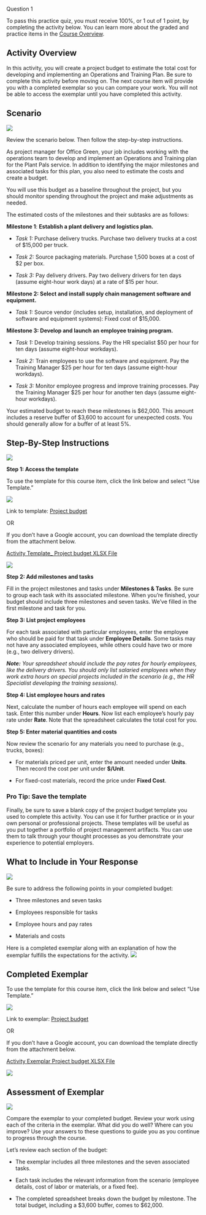   
Question 1

To pass this practice quiz, you must receive 100%, or 1 out of 1 point, by completing the activity below. You can learn more about the graded and practice items in the [Course Overview](https://www.coursera.org/learn/project-planning-google/item/npdjx).

## Activity Overview

In this activity, you will create a project budget to estimate the total cost for developing and implementing an Operations and Training Plan. Be sure to complete this activity before moving on. The next course item will provide you with a completed exemplar so you can compare your work. You will not be able to access the exemplar until you have completed this activity.

## Scenario

![](https://d3c33hcgiwev3.cloudfront.net/imageAssetProxy.v1/hVmbXqU4TfaZm16lOP323g_e4c571928fbb4117a547fc86e8c5a886_line-y.png?expiry=1715472000000&hmac=QgenFRd-8S_E2fH0ntGk4ffovZLyIhzFdA_0wsJ65hc)

Review the scenario below. Then follow the step-by-step instructions.

As project manager for Office Green, your job includes working with the operations team to develop and implement an Operations and Training plan for the Plant Pals service. In addition to identifying the major milestones and associated tasks for this plan, you also need to estimate the costs and create a budget.

You will use this budget as a baseline throughout the project, but you should monitor spending throughout the project and make adjustments as needed.

The estimated costs of the milestones and their subtasks are as follows:

**Milestone 1**: **Establish a plant delivery and logistics plan.**

- _Task 1:_ Purchase delivery trucks. Purchase two delivery trucks at a cost of $15,000 per truck.
    
- _Task 2:_ Source packaging materials. Purchase 1,500 boxes at a cost of $2 per box. 
    
- _Task 3:_ Pay delivery drivers. Pay two delivery drivers for ten days (assume eight-hour work days) at a rate of $15 per hour.
    

**Milestone 2: Select and install supply chain management software and equipment.**

- _Task 1:_ Source vendor (includes setup, installation, and deployment of software and equipment systems): Fixed cost of $15,000.
    

**Milestone 3: Develop and launch an employee training program.**

- _Task 1:_ Develop training sessions. Pay the HR specialist $50 per hour for ten days (assume eight-hour workdays).
    
- _Task 2:_ Train employees to use the software and equipment. Pay the Training Manager $25 per hour for ten days (assume eight-hour workdays).
    
- _Task 3:_ Monitor employee progress and improve training processes. Pay the Training Manager $25 per hour for another ten days (assume eight-hour workdays).
    

Your estimated budget to reach these milestones is $62,000. This amount includes a reserve buffer of $3,600 to account for unexpected costs. You should generally allow for a buffer of at least 5%.

## Step-By-Step Instructions

![](https://d3c33hcgiwev3.cloudfront.net/imageAssetProxy.v1/pshRlNzrQLWIUZTc61C1-Q_0aec3e75d63f492f8150205a59576a21_1-19.png?expiry=1715472000000&hmac=r43DtEQ8Y1tHkstSNL2u8Ztbae_11QD_v388vzn8Zjc)

**Step 1: Access the template**

To use the template for this course item, click the link below and select “Use Template.”

![](https://d3c33hcgiwev3.cloudfront.net/imageAssetProxy.v1/DlnMUnV2QvqZzFJ1dqL6GQ_1af86de306034b2ca95bce06f59edff2_graphic-line-left.png?expiry=1715472000000&hmac=Gn0RhHtJRLCZNub6Zfab4SK6gc-Z0lQdJqYeh9z7HaI)

Link to template: [Project budget](https://docs.google.com/spreadsheets/d/10S7u42BgUq4xvT6ZmFI7VJl_93oFA-GSCYI3-T344jw/template/preview)

OR

If you don’t have a Google account, you can download the template directly from the attachment below.

[Activity Template_ Project budget XLSX File](https://d3c33hcgiwev3.cloudfront.net/Z0pu_YeaTjeKbv2Hmi43Ww_89450428dfdf4d078262747d72c63bf1_Activity-Template_-Project-budget.xlsx?Expires=1715472000&Signature=ZtNfZJ0JdrwKvG10Fp1-QGEBM1IrCMp-ohQlNs95tGsnht6VIm2-eh5s9Hf9WtA1zAXuanH9lzQaXwZTCNrpWs5FzMM1KPgIvurop53TCrKjdWJrHxuhhI6vjBiA1Wm6~huAn49HpA8S71gYk2u4GxmjoTUy5LQuo~tbvmgbzis_&Key-Pair-Id=APKAJLTNE6QMUY6HBC5A)

![](https://d3c33hcgiwev3.cloudfront.net/imageAssetProxy.v1/SJDYOom0ThqQ2DqJtO4axw_9dad069929e7499ab585a6a7b09a29f3_graphic-line-Right.png?expiry=1715472000000&hmac=XuDNSINl_No51h6s2gYemlEfaGtHjzXCrxtwMBmqOxE)

**Step 2: Add milestones and tasks**

Fill in the project milestones and tasks under **Milestones & Tasks**. Be sure to group each task with its associated milestone. When you’re finished, your budget should include three milestones and seven tasks. We’ve filled in the first milestone and task for you.

**Step 3: List project employees**

For each task associated with particular employees, enter the employee who should be paid for that task under **Employee Details**. Some tasks may not have any associated employees, while others could have two or more (e.g., two delivery drivers).

_**Note:**_ _Your spreadsheet should include the pay rates for hourly employees, like the delivery drivers. You should only list salaried employees when they work extra hours on special projects included in the scenario (e.g., the HR Specialist developing the training sessions)._

**Step 4: List employee hours and rates**

Next, calculate the number of hours each employee will spend on each task. Enter this number under **Hours**. Now list each employee’s hourly pay rate under **Rate**. Note that the spreadsheet calculates the total cost for you.

**Step 5: Enter material quantities and costs**

Now review the scenario for any materials you need to purchase (e.g., trucks, boxes):

- For materials priced per unit, enter the amount needed under **Units**. Then record the cost per unit under **$/Unit**. 
    
- For fixed-cost materials, record the price under **Fixed Cost**.
    

### Pro Tip: Save the template

Finally, be sure to save a blank copy of the project budget template you used to complete this activity. You can use it for further practice or in your own personal or professional projects. These templates will be useful as you put together a portfolio of project management artifacts. You can use them to talk through your thought processes as you demonstrate your experience to potential employers.

## What to Include in Your Response

![](https://d3c33hcgiwev3.cloudfront.net/imageAssetProxy.v1/pshRlNzrQLWIUZTc61C1-Q_0aec3e75d63f492f8150205a59576a21_1-19.png?expiry=1715472000000&hmac=r43DtEQ8Y1tHkstSNL2u8Ztbae_11QD_v388vzn8Zjc)

Be sure to address the following points in your completed budget:

- Three milestones and seven tasks
    
- Employees responsible for tasks
    
- Employee hours and pay rates
    
- Materials and costs



Here is a completed exemplar along with an explanation of how the exemplar fulfills the expectations for the activity.
![](https://d3c33hcgiwev3.cloudfront.net/imageAssetProxy.v1/SXjWZepxT5641mXqce-eIw_570c6ced4f174a038efe9ba0ef266ea3_line-b.png?expiry=1715472000000&hmac=ghwrUeEJn8hIuiTqz8gQsBsOBUc6AgVSB-zKmY7wNFk)

## Completed Exemplar

To use the template for this course item, click the link below and select “Use Template.”

![](https://d3c33hcgiwev3.cloudfront.net/imageAssetProxy.v1/DlnMUnV2QvqZzFJ1dqL6GQ_1af86de306034b2ca95bce06f59edff2_graphic-line-left.png?expiry=1715472000000&hmac=Gn0RhHtJRLCZNub6Zfab4SK6gc-Z0lQdJqYeh9z7HaI)

Link to exemplar: [Project budget](https://docs.google.com/spreadsheets/d/1xsUJeRBDkoGuwrLMSQ1R2FEnlHnlfNzCkRLKkLTjSWw/template/preview)

OR

If you don’t have a Google account, you can download the template directly from the attachment below.

[Activity Exemplar Project budget XLSX File](https://d3c33hcgiwev3.cloudfront.net/kpKWkPddSuOSlpD3Xerj7w_4f326e7cd1894626904078137f8365f1_Activity-Exemplar_-Project-budget.xlsx?Expires=1715472000&Signature=LJ2b8UYQJUEGYgSPY7gLaRD~JmxGsbvLTJLqHZp1BIZTLRN2s4jFSfZlU1tRqjYSRdQzqNDKDFCo2uWR653o9Rn3qvDzKCgbWlCmEDWqFf0YyqNe3ErjO22vijQflul3gJx5Ws8Ly1npgew-huwMYQKPVKA9~nefINNL8epHF84_&Key-Pair-Id=APKAJLTNE6QMUY6HBC5A)

![](https://d3c33hcgiwev3.cloudfront.net/imageAssetProxy.v1/SJDYOom0ThqQ2DqJtO4axw_9dad069929e7499ab585a6a7b09a29f3_graphic-line-Right.png?expiry=1715472000000&hmac=XuDNSINl_No51h6s2gYemlEfaGtHjzXCrxtwMBmqOxE)

## Assessment of Exemplar

![](https://d3c33hcgiwev3.cloudfront.net/imageAssetProxy.v1/nHJ2FIScTsKydhSEnJ7CmQ_ca78843a16fd42a7bbc01612d37b6b86_1-21.png?expiry=1715472000000&hmac=4_UwfalXGHRsRtw5KUsUVANYK2JZTRtmqgaKmo3kqyM)

Compare the exemplar to your completed budget. Review your work using each of the criteria in the exemplar. What did you do well? Where can you improve? Use your answers to these questions to guide you as you continue to progress through the course. 

Let’s review each section of the budget:

- The exemplar includes all three milestones and the seven associated tasks.
    
- Each task includes the relevant information from the scenario (employee details, cost of labor or materials, or a fixed fee).
    
- The completed spreadsheet breaks down the budget by milestone. The total budget, including a $3,600 buffer, comes to $62,000.